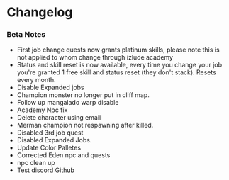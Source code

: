 Changelog
===========


### Beta Notes
* First job change quests now grants platinum skills, please note this is not applied to whom change through izlude academy
* Status and skill reset is now available, every time you change your job you're granted 1 free skill and status reset (they don't stack). Resets every month.
* Disable Expanded jobs
* Champion monster no longer put in cliff map.
* Follow up mangalado warp disable
* Academy Npc fix
* Delete character using email
* Merman champion not respawning after killed.
* Disabled 3rd job quest
* Disabled Expanded Jobs.
* Update Color Palletes
* Corrected Eden npc and quests
* npc clean up
* Test discord Github